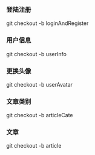### 登陆注册
git checkout -b loginAndRegister
### 用户信息
 git checkout -b userInfo
### 更换头像
git checkout -b userAvatar 
### 文章类别
git checkout -b articleCate
### 文章
git checkout -b article   